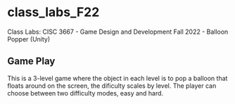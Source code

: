 # class_labs_F22
 Class Labs: CISC 3667 - Game Design and Development Fall 2022 - Balloon Popper (Unity)

## Game Play

This is a 3-level game where the object in each level is to pop a balloon that floats around on the screen, the dificulty scales by level. The player can choose between two difficulty modes, easy and hard.
